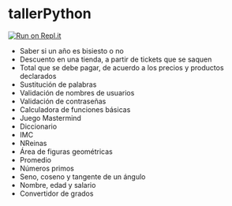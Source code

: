 # tallerPython
[![Run on Repl.it](https://repl.it/badge/github/Carlos-ZRM/tallerPython)](https://repl.it/github/Carlos-ZRM/tallerPython)

- Saber si un año es bisiesto o no
- Descuento en una tienda, a partir de tickets que se saquen
- Total que se debe pagar, de acuerdo a los precios y productos declarados
- Sustitución de palabras
- Validación de nombres de usuarios
- Validación de contraseñas
- Calculadora de funciones básicas
- Juego Mastermind
- Diccionario
- IMC
- NReinas
- Área de figuras geométricas
- Promedio
- Números primos
- Seno, coseno y tangente de un ángulo
- Nombre, edad y salario
- Convertidor de grados